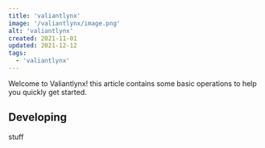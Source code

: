 ```yaml
---
title: 'valiantlynx'
image: '/valiantlynx/image.png'
alt: 'valiantlynx'
created: 2021-11-01
updated: 2021-12-12
tags:
  - 'valiantlynx'
---
```


Welcome to Valiantlynx! this article contains some basic operations to help you quickly get started.

## Developing
stuff